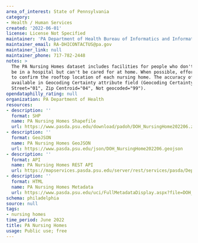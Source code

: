 ```yaml
---
area_of_interest: State of Pennsylvania
category:
- Health / Human Services
created: '2022-06-01'
license: License Not Specified
maintainer: 'PA Department of Health Bureau of Informatics and Information Technology'
maintainer_email: RA-DHICONTACTUS@pa.gov
maintainer_link: null
maintainer_phone: 717-782-2448
notes: >
  The PA Nursing Homes dataset includes facilities for people who don't need to 
  be in a hospital but can't be cared for at home. When possible, efforts were made 
  to confirm the rooftop location of each nursing home. The accuracy of geocoding is 
  available in Geocoding Certainty attribute field (Geocoding Certainty: Rooftop="00", 
  Street="01", Zip Centroid="04", Not geocoded="99").
opendataphilly_rating: null
organization: PA Department of Health
resources:
- description: ''
  format: SHP
  name: PA Nursing Homes Shapefile
  url: https://www.pasda.psu.edu/download/padoh/DOH_NursingHome202206.zip
- description: ''
  format: GeoJSON
  name: PA Nursing Homes GeoJSON
  url: https://www.pasda.psu.edu/json/DOH_NursingHome202206.geojson
- description: ''
  format: API
  name: PA Nursing Homes REST API
  url: https://mapservices.pasda.psu.edu/server/rest/services/pasda/DepHealth/MapServer
- description: ''
  format: HTML
  name: PA Nursing Homes Metadata
  url: https://www.pasda.psu.edu/uci/FullMetadataDisplay.aspx?file=DOH_NursingHome202206.xml
schema: philadelphia
source: null
tags: 
- nursing homes
time_period: June 2022
title: PA Nursing Homes
usage: Public use; free
---
```

